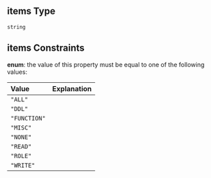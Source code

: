 ## items Type

`string`

## items Constraints

**enum**: the value of this property must be equal to one of the following values:

| Value        | Explanation |
| :----------- | :---------- |
| `"ALL"`      |             |
| `"DDL"`      |             |
| `"FUNCTION"` |             |
| `"MISC"`     |             |
| `"NONE"`     |             |
| `"READ"`     |             |
| `"ROLE"`     |             |
| `"WRITE"`    |             |
